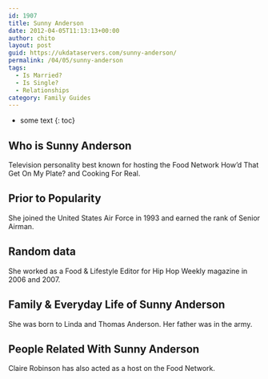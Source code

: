 ```yaml
---
id: 1907
title: Sunny Anderson
date: 2012-04-05T11:13:13+00:00
author: chito
layout: post
guid: https://ukdataservers.com/sunny-anderson/
permalink: /04/05/sunny-anderson
tags:
  - Is Married?
  - Is Single?
  - Relationships
category: Family Guides
---
```


* some text
{: toc}
          
          
## Who is  Sunny Anderson
                  
                  
                  
Television personality best known for hosting the Food Network How&#8217;d That Get On My Plate? and Cooking For Real.
                  
                
                
                
## Prior to Popularity 
                  
                  
                  
She joined the United States Air Force in 1993 and earned the rank of Senior Airman.
                  
                
                
                
## Random data 
                  
                  
                  
She worked as a Food & Lifestyle Editor for Hip Hop Weekly magazine in 2006 and 2007.
                  
                
                
                
## Family & Everyday Life of Sunny Anderson
                  
                  
                  
She was born to Linda and Thomas Anderson. Her father was in the army. 
                  
                
                
                
## People Related With  Sunny Anderson
                  
                  
                  
Claire Robinson has also acted as a host on the Food Network.
                  
                
              
            
          
          
          
    
    
  
